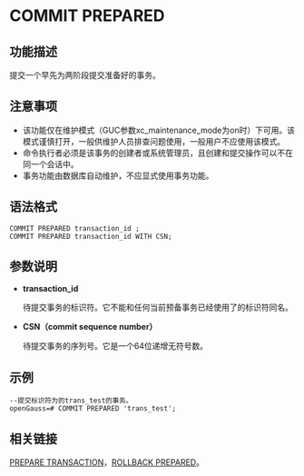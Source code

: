 # COMMIT PREPARED<a name="ZH-CN_TOPIC_0242370559"></a>

## 功能描述<a name="zh-cn_topic_0237122095_zh-cn_topic_0059777686_s06b2916a6c67438087f9f84a0159252a"></a>

提交一个早先为两阶段提交准备好的事务。

## 注意事项<a name="zh-cn_topic_0237122095_zh-cn_topic_0059777686_s482c910917bb49bc8102755589ad261a"></a>

-   该功能仅在维护模式（GUC参数xc\_maintenance\_mode为on时）下可用。该模式谨慎打开，一般供维护人员排查问题使用，一般用户不应使用该模式。
-   命令执行者必须是该事务的创建者或系统管理员，且创建和提交操作可以不在同一个会话中。
-   事务功能由数据库自动维护，不应显式使用事务功能。

## 语法格式<a name="zh-cn_topic_0237122095_zh-cn_topic_0059777686_s0d0ca300175c4442a111a05cf2f7f5c4"></a>

```
COMMIT PREPARED transaction_id ;
COMMIT PREPARED transaction_id WITH CSN;
```

## 参数说明<a name="zh-cn_topic_0237122095_zh-cn_topic_0059777686_sf5a6e24d12744394a76bb31e0fe9f077"></a>

-   **transaction\_id**

    待提交事务的标识符。它不能和任何当前预备事务已经使用了的标识符同名。


-   **CSN（commit sequence number）**

    待提交事务的序列号。它是一个64位递增无符号数。


## 示例<a name="zh-cn_topic_0237122095_section2201134011213"></a>

```
--提交标识符为的trans_test的事务。
openGauss=# COMMIT PREPARED 'trans_test';
```

## 相关链接<a name="zh-cn_topic_0237122095_zh-cn_topic_0059777686_s7c42ca786fad42b0badcb6f63e895aff"></a>

[PREPARE TRANSACTION](PREPARE-TRANSACTION.md)，[ROLLBACK PREPARED](ROLLBACK-PREPARED.md)。


